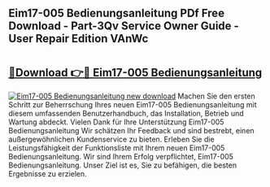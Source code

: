 ## Eim17-005 Bedienungsanleitung PDf Free Download - Part-3Qv Service Owner Guide - User Repair Edition VAnWc

# <h2><a href="http://df4cch.blite.top/?on=Eim17-005+Bedienungsanleitung">🔗Download 👉🔴 Eim17-005 Bedienungsanleitung</a></h2>

[![Eim17-005 Bedienungsanleitung new download](https://i.imgur.com/lujVjoI.png)](http://df4cch.blite.top/?on=Eim17-005+Bedienungsanleitung)
Machen Sie den ersten Schritt zur Beherrschung Ihres neuen Eim17-005 Bedienungsanleitung mit diesem umfassenden Benutzerhandbuch, das Installation, Betrieb und Wartung abdeckt. Vielen Dank für Ihre Unterstützung Eim17-005 Bedienungsanleitung Wir schätzen Ihr Feedback und sind bestrebt, einen außergewöhnlichen Kundenservice zu bieten. Erleben Sie die Leistungsfähigkeit der Funktionsliste mit Ihrem neuen Eim17-005 Bedienungsanleitung. Wir sind Ihrem Erfolg verpflichtet, Eim17-005 Bedienungsanleitung. Unser Ziel ist es, Sie zu befähigen, die besten Ergebnisse zu erzielen.
